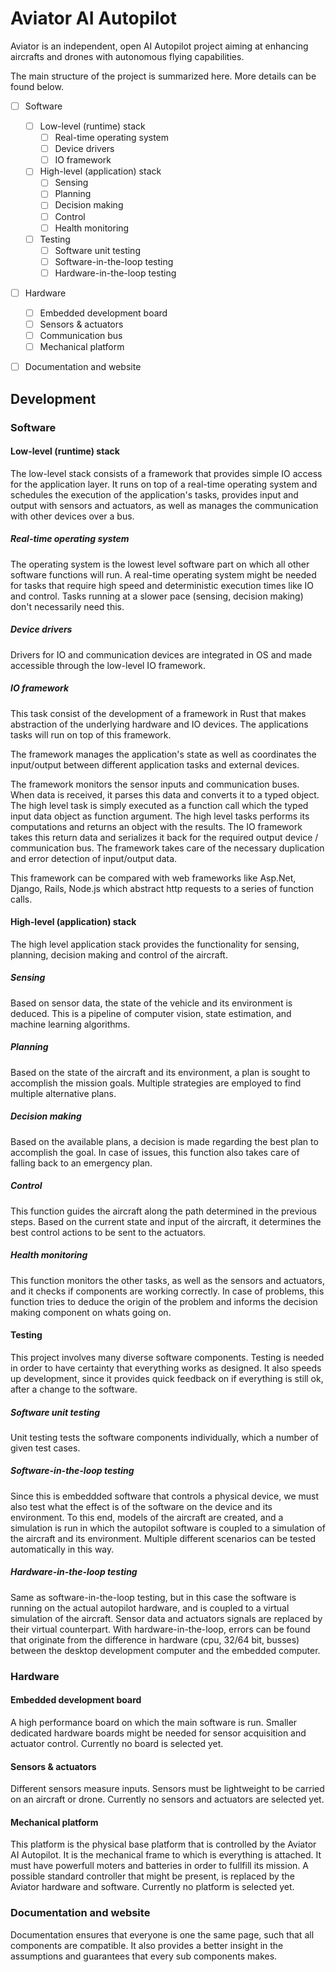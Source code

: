 # Aviator AI Autopilot
Aviator is an independent, open AI Autopilot project aiming at enhancing aircrafts and drones with autonomous flying capabilities.

The main structure of the project is summarized here. More details can be found below.

- [ ] Software
    - [ ] Low-level (runtime) stack   
        - [ ] Real-time operating system
        - [ ] Device drivers
        - [ ] IO framework
    - [ ] High-level (application) stack   
        - [ ] Sensing
        - [ ] Planning
        - [ ] Decision making
        - [ ] Control
        - [ ] Health monitoring
    - [ ] Testing   
        - [ ] Software unit testing
        - [ ] Software-in-the-loop testing  
        - [ ] Hardware-in-the-loop testing  
- [ ] Hardware
    - [ ] Embedded development board
    - [ ] Sensors & actuators
    - [ ] Communication bus
    - [ ] Mechanical platform
- [ ] Documentation and website


## Development

### Software

#### Low-level (runtime) stack   
The low-level stack consists of a framework that provides simple IO access for the application layer. It runs on top of a real-time operating system and schedules the execution of the application's tasks, provides input and output with sensors and actuators, as well as manages the communication with other devices over a bus. 

##### Real-time operating system
The operating system is the lowest level software part on which all other software functions will run. A real-time operating system might be needed for tasks that require high speed and deterministic execution times like IO and control. Tasks running at a slower pace (sensing, decision making) don't necessarily need this.

##### Device drivers
Drivers for IO and communication devices are integrated in OS and made accessible through the low-level IO framework.

##### IO framework
This task consist of the development of a framework in Rust that makes abstraction of the underlying hardware and IO devices. The applications tasks will run on top of this framework.

The framework manages the application's state as well as coordinates the input/output between different application tasks and external devices.

The framework monitors the sensor inputs and communication buses. When data is received, it parses this data and converts it to a typed object. The high level task is simply executed as a function call which the typed input data object as function argument. The high level tasks performs its computations and returns an object with the results. The IO framework takes this return data and serializes it back for the required output device / communication bus. The framework takes care of the necessary duplication and error detection of input/output data.

This framework can be compared with web frameworks like Asp.Net, Django, Rails, Node.js which abstract http requests to a series of function calls.


#### High-level (application) stack   
The high level application stack provides the functionality for sensing, planning, decision making and control of the aircraft. 

##### Sensing
Based on sensor data, the state of the vehicle and its environment is deduced. This is a pipeline of computer vision, state estimation, and machine learning algorithms.

##### Planning
Based on the state of the aircraft and its environment, a plan is sought to accomplish the mission goals. Multiple strategies are employed to find multiple alternative plans.

##### Decision making
Based on the available plans, a decision is made regarding the best plan to accomplish the goal. In case of issues, this function also takes care of falling back to an emergency plan.

##### Control
This function guides the aircraft along the path determined in the previous steps. Based on the current state and input of the aircraft, it determines the best control actions to be sent to the actuators.

##### Health monitoring
This function monitors the other tasks, as well as the sensors and actuators, and it checks if components are working correctly. In case of problems, this function tries to deduce the origin of the problem and informs the decision making component on whats going on.


#### Testing   
This project involves many diverse software components. Testing is needed in order to have certainty that everything works as designed. It also speeds up development, since it provides quick feedback on if everything is still ok, after a change to the software.

##### Software unit testing
Unit testing tests the software components individually, which a number of given test cases.

##### Software-in-the-loop testing  
Since this is embeddded software that controls a physical device, we must also test what the effect is of the software on the device and its environment. To this end, models of the aircraft are created, and a simulation is run in which the autopilot software is coupled to a simulation of the aircraft and its environment. Multiple different scenarios can be tested automatically in this way.

##### Hardware-in-the-loop testing  
Same as software-in-the-loop testing, but in this case the software is running on the actual autopilot hardware, and is coupled to a virtual simulation of the aircraft. Sensor data and actuators signals are replaced by their virtual counterpart. With hardware-in-the-loop, errors can be found that originate from the difference in hardware (cpu, 32/64 bit, busses) between the desktop development computer and the embedded computer.


### Hardware

#### Embedded development board
A high performance board on which the main software is run. Smaller dedicated hardware boards might be needed for sensor acquisition and actuator control. Currently no board is selected yet.

#### Sensors & actuators
Different sensors measure inputs. Sensors must be lightweight to be carried on an aircraft or drone. Currently no sensors and actuators are selected yet.

#### Mechanical platform
This platform is the physical base platform that is controlled by the Aviator AI Autopilot. It is the mechanical frame to which is everything is attached. It must have powerfull moters and batteries in order to fullfill its mission. A possible standard controller that might be present, is replaced by the Aviator hardware and software. Currently no platform is selected yet. 


### Documentation and website
Documentation ensures that everyone is one the same page, such that all components are compatible. It also provides a better insight in the assumptions and guarantees that every sub components makes.